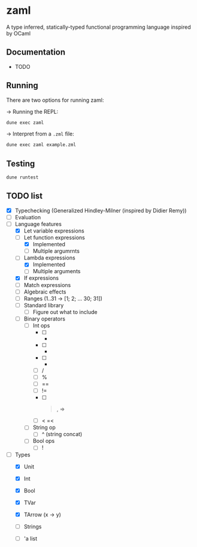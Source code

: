 # zaml

A type inferred, statically-typed functional programming language inspired by OCaml

## Documentation

- TODO

## Running

There are two options for running zaml:

-> Running the REPL:

```bash
dune exec zaml
```

-> Interpret from a `.zml` file:

```bash
dune exec zaml example.zml
```

## Testing

```bash
dune runtest
```

## TODO list

- [x] Typechecking (Generalized Hindley-Milner (inspired by Didier Remy))
- [ ] Evaluation
- [ ] Language features
  - [x] Let variable expressions
  - [ ] Let function expressions
    - [x] Implemented
    - [ ] Multiple argumrnts
  - [ ] Lambda expressions
    - [x] Implemented
    - [ ] Multiple arguments
  - [x] If expressions
  - [ ] Match expressions
  - [ ] Algebraic effects
  - [ ] Ranges (1..31 -> [1; 2; ... 30; 31])
  - [ ] Standard library
    - [ ] Figure out what to include
  - [ ] Binary operators
    - [ ] Int ops
      - [ ] +
      - [ ] -
      - [ ] *
      - [ ] /
      - [ ] %
      - [ ] ==
      - [ ] !=
      - [ ] >, =>
      - [ ] <  =<
    - [ ] String op
      - [ ] ^ (string concat)
    - [ ] Bool ops
      - [ ] !
- [ ] Types
  - [x] Unit
  - [x] Int
  - [x] Bool
  - [x] TVar
  - [x] TArrow (x -> y)
  - [ ] Strings
  - [ ] 'a list
  